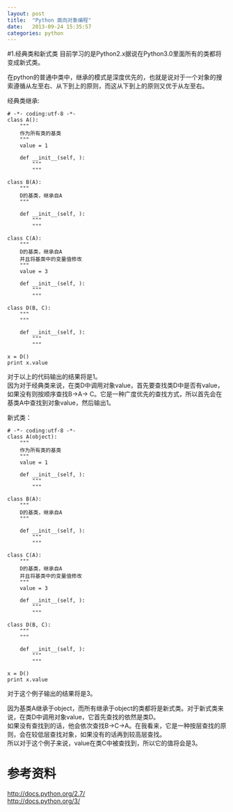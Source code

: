 ```yaml
---
layout: post
title:  "Python 面向对象编程"
date:   2013-09-24 15:35:57
categories: python
---
```


#1.经典类和新式类
目前学习的是Python2.x据说在Python3.0里面所有的类都将变成新式类。

在python的普通中类中，继承的模式是深度优先的，也就是说对于一个对象的搜索遵循从左至右、从下到上的原则，而这从下到上的原则又优于从左至右。
  
经典类继承:  

	# -*- coding:utf-8 -*-
	class A():
	    """
	    作为所有类的基类
	    """
	    value = 1
	     
	    def __init__(self, ):
	        """
	        """
	         
	class B(A):
	    """
	    D的基类，继承自A
	    """
	     
	    def __init__(self, ):
	        """
	        """
	 
	class C(A):
	    """
	    D的基类，继承自A
	    并且将基类中的变量值修改
	    """
	    value = 3
	     
	    def __init__(self, ):
	        """
	        """
	         
	class D(B, C):
	    """
	    """
	     
	    def __init__(self, ):
	        """
	        """
	         
	x = D()
	print x.value

对于以上的代码输出的结果将是1。  
因为对于经典类来说，在类D中调用对象value，首先要查找类D中是否有value，如果没有则按顺序查找B->A->  C。它是一种广度优先的查找方式，所以首先会在基类A中查找到对象value，然后输出1。  

新式类：

	# -*- coding:utf-8 -*-
	class A(object):
	    """
	    作为所有类的基类
	    """
	    value = 1
	     
	    def __init__(self, ):
	        """
	        """
	         
	class B(A):
	    """
	    D的基类，继承自A
	    """
	     
	    def __init__(self, ):
	        """
	        """
	 
	class C(A):
	    """
	    D的基类，继承自A
	    并且将基类中的变量值修改
	    """
	    value = 3
	     
	    def __init__(self, ):
	        """
	        """
	         
	class D(B, C):
	    """
	    """
	     
	    def __init__(self, ):
	        """
	        """
	         
	x = D()
	print x.value

对于这个例子输出的结果将是3。  

因为基类A继承于object，而所有继承于object的类都将是新式类。对于新式类来说，在类D中调用对象value，它首先查找的依然是类D。  
如果没有查找到的话，他会依次查找B->C->A。在我看来，它是一种按层查找的原则，会在较低层查找对象，如果没有的话再到较高层查找。  
所以对于这个例子来说，value在类C中被查找到，所以它的值将会是3。  

# 参考资料
http://docs.python.org/2.7/  
http://docs.python.org/3/  

